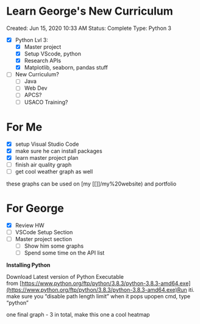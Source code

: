 # Learn George's New Curriculum

Created: Jun 15, 2020 10:33 AM
Status: Complete
Type: Python 3

- [x]  Python Lvl 3:
    - [x]  Master project
    - [x]  Setup VScode, python
    - [x]  Research APIs
    - [x]  Matplotlib, seaborn, pandas stuff
- [ ]  New Curriculum?
    - [ ]  Java
    - [ ]  Web Dev
    - [ ]  APCS?
    - [ ]  USACO Training?

# **For Me**

- [x]  setup Visual Studio Code
- [x]  make sure he can install packages
- [x]  learn master project plan
- [ ]  finish air quality graph
- [ ]  get cool weather graph as well

these graphs can be used on [my [[]]/my%20website) and portfolio

# **For George**

- [x]  Review HW
- [ ]  VSCode Setup Section
- [ ]  Master project section
    - [ ]  Show him some graphs
    - [ ]  Spend some time on the API list

**Installing Python**

Download Latest version of Python Executable from [https://www.python.org/ftp/python/3.8.3/python-3.8.3-amd64.exe](https://www.python.org/ftp/python/3.8.3/python-3.8.3-amd64.exe)Run iti. make sure you “disable path length limit” when it pops upopen cmd, type “python”

one final graph - 3 in total, make this one a cool heatmap